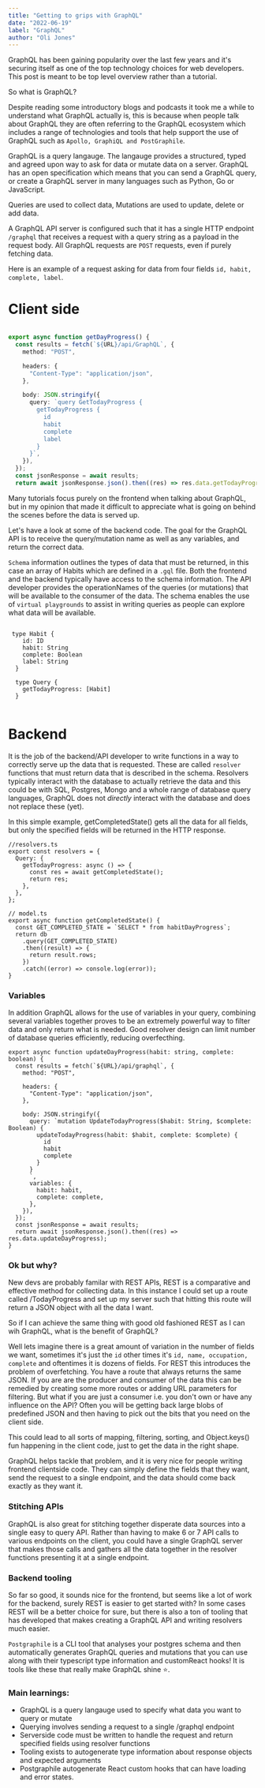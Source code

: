 ```yaml
---
title: "Getting to grips with GraphQL"
date: "2022-06-19"
label: "GraphQL"
author: "Oli Jones"
---
```


GraphQL has been gaining popularity over the last few years and it's securing itself as one of the top technology choices for web developers. This post is meant to be top level overview rather than a tutorial.

So what is GraphQL?

Despite reading some introductory blogs and podcasts it took me a while to understand what GraphQL actually is, this is because when people talk about GraphQL they are often referring to the GraphQL ecosystem which includes a range of technologies and tools that help support the use of GraphQL such as `Apollo, GraphiQL and PostGraphile`.

GraphQL is a query langauge. The langauge provides a structured, typed and agreed upon way to ask for data or mutate data on a server. GraphQL has an open specification which means that you can send a GraphQL query, or create a GraphQL server in many languages such as Python, Go or JavaScript.

Queries are used to collect data, Mutations are used to update, delete or add data.

A GraphQL API server is configured such that it has a single HTTP endpoint `/graphql` that receives a request with a query string as a payload in the request body. All GraphQL requests are `POST` requests, even if purely fetching data.

Here is an example of a request asking for data from four fields `id, habit, complete, label`.

# Client side

```ts

export async function getDayProgress() {
  const results = fetch(`${URL}/api/GraphQL`, {
    method: "POST",

    headers: {
      "Content-Type": "application/json",
    },

    body: JSON.stringify({
      query: `query GetTodayProgress {
        getTodayProgress {
          id
          habit
          complete
          label
        }
      }`,
    }),
  });
  const jsonResponse = await results;
  return await jsonResponse.json().then((res) => res.data.getTodayProgress);

```

Many tutorials focus purely on the frontend when talking about GraphQL, but in my opinion that made it difficult to appreciate what is going on behind the scenes before the data is served up.

Let's have a look at some of the backend code. The goal for the GraphQL API is to receive the query/mutation name as well as any variables, and return the correct data.

`Schema` information outlines the types of data that must be returned, in this case an array of Habits which are defined in a `.gql` file. Both the frontend and the backend typically have access to the schema information. The API developer provides the operationNames of the queries (or mutations) that will be available to the consumer of the data. The schema enables the use of `virtual playgrounds` to assist in writing queries as people can explore what data will be available.

```

 type Habit {
    id: ID
    habit: String
    complete: Boolean
    label: String
  }

  type Query {
    getTodayProgress: [Habit]
  }


```

# Backend

It is the job of the backend/API developer to write functions in a way to correctly serve up the data that is requested. These are called `resolver` functions that must return data that is described in the schema. Resolvers typically interact with the database to actually retrieve the data and this could be with SQL, Postgres, Mongo and a whole range of database query languages, GraphQL does not _directly_ interact with the database and does not replace these (yet).

In this simple example, getCompletedState() gets all the data for all fields, but only the specified fields will be returned in the HTTP response. 

```tsx
//resolvers.ts
export const resolvers = {
  Query: {
    getTodayProgress: async () => {
      const res = await getCompletedState();
      return res;
    },
  },
};

// model.ts
export async function getCompletedState() {
  const GET_COMPLETED_STATE = `SELECT * from habitDayProgress`;
  return db
    .query(GET_COMPLETED_STATE)
    .then((result) => {
      return result.rows;
    })
    .catch((error) => console.log(error));
}
```

### Variables

In addition GraphQL allows for the use of variables in your query, combining several variables together proves to be an extremely powerful way to filter data and only return what is needed. Good resolver design can limit number of database queries efficiently, reducing overfecthing.

```tsx
export async function updateDayProgress(habit: string, complete: boolean) {
  const results = fetch(`${URL}/api/graphql`, {
    method: "POST",

    headers: {
      "Content-Type": "application/json",
    },

    body: JSON.stringify({
      query: `mutation UpdateTodayProgress($habit: String, $complete: Boolean) {
        updateTodayProgress(habit: $habit, complete: $complete) {
          id
          habit
          complete
        }
      }
      `,
      variables: {
        habit: habit,
        complete: complete,
      },
    }),
  });
  const jsonResponse = await results;
  return await jsonResponse.json().then((res) => res.data.updateDayProgress);
}
```


### Ok but why?

New devs are probably familar with REST APIs, REST is a comparative and effective method for collecting data. In this instance I could set up a route called /TodayProgress and set up my server such that hitting this route will return a JSON object with all the data I want.

So if I can achieve the same thing with good old fashioned REST as I can wih GraphQL, what is the benefit of GraphQL?

Well lets imagine there is a great amount of variation in the number of fields we want, sometimes it's just the `id` other times it's `id, name, occupation, complete` and oftentimes it is dozens of fields. For REST this introduces the problem of overfetching. You have a route that always returns the same JSON. If you are are the producer and consumer of the data this can be remedied by creating some more routes or adding URL parameters for filtering. But what if you are just a consumer i.e. you don't own or have any influence on the API? Often you will be getting back large blobs of predefined JSON and then having to pick out the bits that you need on the client side.

This could lead to all sorts of mapping, filtering, sorting, and Object.keys() fun happening in the client code, just to get the data in the right shape.

GraphQL helps tackle that problem, and it is very nice for people writing frontend clientside code. They can simply define the fields that they want, send the request to a single endpoint, and the data should come back exactly as they want it.


### Stitching APIs

GraphQL is also great for stitching together disperate data sources into a single easy to query API. Rather than having to make 6 or 7 API calls to various endpoints on the client, you could have a single GraphQL server that makes those calls and gathers all the data together in the resolver functions presenting it at a single endpoint.

### Backend tooling

So far so good, it sounds nice for the frontend, but seems like a lot of work for the backend, surely REST is easier to get started with? In some cases REST will be a better choice for sure, but there is also a ton of tooling that has developed that makes creating a GraphQL API and writing resolvers much easier.

`Postgraphile` is a CLI tool that analyses your postgres schema and then automatically generates GraphQL queries and mutations that you can use along with their typescript type information and customReact hooks! It is tools like these that really make GraphQL shine ⭐️.

### Main learnings:

- GraphQL is a query langauge used to specify what data you want to query or mutate
- Querying involves sending a request to a single /graphql endpoint
- Serverside code must be written to handle the request and return specified fields using resolver functions
- Tooling exists to autogenerate type information about response objects and expected arguments
- Postgraphile autogenerate React custom hooks that can have loading and error states.
